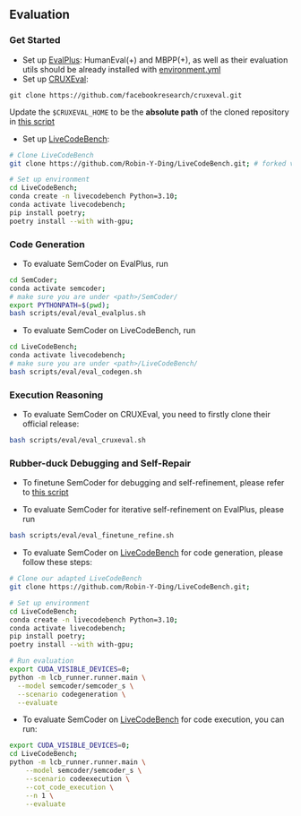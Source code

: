 ## Evaluation

### Get Started

- Set up [EvalPlus](https://github.com/evalplus/evalplus): HumanEval(+) and MBPP(+), as well as their evaluation utils should be already installed with [environment.yml](environment.yml)
- Set up [CRUXEval](https://github.com/facebookresearch/cruxeval):
```
git clone https://github.com/facebookresearch/cruxeval.git
```

Update the `$CRUXEVAL_HOME` to be the **absolute path** of the cloned repository in [this script](scripts/eval/eval_cruxeval.sh)
- Set up [LiveCodeBench](https://livecodebench.github.io/):
```sh
# Clone LiveCodeBench
git clone https://github.com/Robin-Y-Ding/LiveCodeBench.git; # forked version with SemCoder customization

# Set up environment
cd LiveCodeBench;
conda create -n livecodebench Python=3.10;
conda activate livecodebench;
pip install poetry;
poetry install --with with-gpu;
```

### Code Generation

- To evaluate SemCoder on EvalPlus, run
```sh
cd SemCoder;
conda activate semcoder;
# make sure you are under <path>/SemCoder/
export PYTHONPATH=$(pwd);
bash scripts/eval/eval_evalplus.sh
```
- To evaluate SemCoder on LiveCodeBench, run
```sh
cd LiveCodeBench;
conda activate livecodebench;
# make sure you are under <path>/LiveCodeBench/
bash scripts/eval/eval_codegen.sh
```

### Execution Reasoning
- To evaluate SemCoder on CRUXEval, you need to firstly clone their official release:
```sh
bash scripts/eval/eval_cruxeval.sh
```

### Rubber-duck Debugging and Self-Repair
- To finetune SemCoder for debugging and self-refinement, please refer to [this script](scripts/train/finetune_refine.sh)

- To evaluate SemCoder for iterative self-refinement on EvalPlus, please run 

```sh
bash scripts/eval/eval_finetune_refine.sh
```

- To evaluate SemCoder on [LiveCodeBench](https://livecodebench.github.io/) for code generation, please follow these steps:

```sh
# Clone our adapted LiveCodeBench
git clone https://github.com/Robin-Y-Ding/LiveCodeBench.git;

# Set up environment
cd LiveCodeBench;
conda create -n livecodebench Python=3.10;
conda activate livecodebench;
pip install poetry;
poetry install --with with-gpu;

# Run evaluation
export CUDA_VISIBLE_DEVICES=0;
python -m lcb_runner.runner.main \
  --model semcoder/semcoder_s \
  --scenario codegeneration \
  --evaluate

```
- To evaluate SemCoder on [LiveCodeBench](https://livecodebench.github.io/) for code execution, you can run:

```sh
export CUDA_VISIBLE_DEVICES=0;
cd LiveCodeBench;
python -m lcb_runner.runner.main \
    --model semcoder/semcoder_s \
    --scenario codeexecution \
    --cot_code_execution \
    --n 1 \
    --evaluate
```